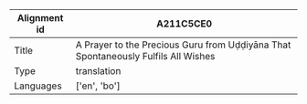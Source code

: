 |Alignment id | A211C5CE0
| --- | --- 
|Title | A Prayer to the Precious Guru from Uḍḍiyāna That Spontaneously Fulfils All Wishes 
|Type | translation
|Languages | ['en', 'bo']